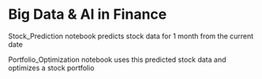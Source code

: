 <h1> Big Data & AI in Finance </h1>

Stock_Prediction notebook predicts stock data for 1 month from the current date

Portfolio_Optimization notebook uses this predicted stock data and optimizes a stock portfolio

